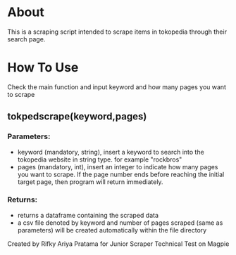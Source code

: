 # About
This is a scraping script intended to scrape items in tokopedia through their search page.

# How To Use
Check the main function and input keyword and how many pages you want to scrape

## tokpedscrape(keyword,pages)  

### Parameters:
- keyword (mandatory, string), insert a keyword to search into the tokopedia website in string type. for example "rockbros"
- pages (mandatory, int), insert an integer to indicate how many pages you want to scrape. If the page number ends before reaching the initial target page, then program will return immediately.  

### Returns:
- returns a dataframe containing the scraped data
- a csv file denoted by keyword and number of pages scraped (same as parameters) will be created automatically within the file directory

Created by Rifky Ariya Pratama for Junior Scraper Technical Test on Magpie 